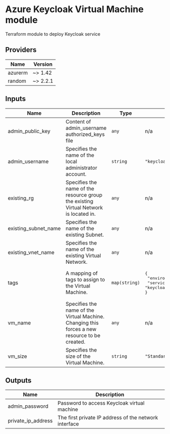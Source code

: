 # Azure Keycloak Virtual Machine module
Terraform module to deploy Keycloak service

## Providers

| Name | Version |
|------|---------|
| azurerm | ~> 1.42 |
| random | ~> 2.2.1 |

## Inputs

| Name | Description | Type | Default | Required |
|------|-------------|------|---------|:-----:|
| admin\_public\_key | Content of admin\_username authorized\_keys file | `any` | n/a | yes |
| admin\_username | Specifies the name of the local administrator account. | `string` | `"keycloak"` | no |
| existing\_rg | Specifies the name of the resource group the existing Virtual Network is located in. | `any` | n/a | yes |
| existing\_subnet\_name | Specifies the name of the existing Subnet. | `any` | n/a | yes |
| existing\_vnet\_name | Specifies the name of the existing Virtual Network. | `any` | n/a | yes |
| tags | A mapping of tags to assign to the Virtual Machine. | `map(string)` | <pre>{<br>  "environment": "development",<br>  "service": "keycloak"<br>}<br></pre> | no |
| vm\_name | Specifies the name of the Virtual Machine. Changing this forces a new resource to be created. | `any` | n/a | yes |
| vm\_size | Specifies the size of the Virtual Machine. | `string` | `"Standard_DS1_v2"` | no |

## Outputs

| Name | Description |
|------|-------------|
| admin\_password | Password to access Keycloak virtual machine |
| private\_ip\_address | The first private IP address of the network interface |
